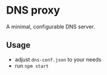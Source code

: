 # DNS proxy

A minimal, configurable DNS server.

## Usage
* adjust `dns-conf.json` to your needs
* run ```npm start```
